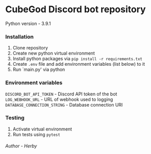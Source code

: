 # CubeGod Discord bot repository

Python version - 3.9.1

### Installation
1. Clone repository
2. Create new python virtual environment
3. Install python packages via `pip install -r requirements.txt`
4. Create `.env` file and add environment variables (list below) to it
5. Run `main.py' via python

### Environment variables
`DISCORD_BOT_API_TOKEN` - Discord API token of the bot \
`LOG_WEBHOOK_URL` - URL of webhook used to logging \
`DATABASE_CONNECTION_STRING` - Database connection URI

### Testing
1. Activate virtual environment
2. Run tests using `pytest`

###### Author - Herby

